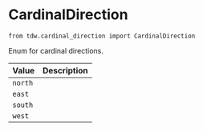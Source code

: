 # CardinalDirection

`from tdw.cardinal_direction import CardinalDirection`

Enum for cardinal directions.

| Value | Description |
| --- | --- |
| `north` |  |
| `east` |  |
| `south` |  |
| `west` |  |